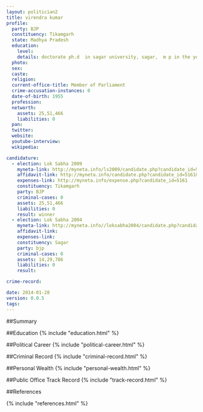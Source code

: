 ```yaml
---
layout: politician2
title: virendra kumar
profile: 
  party: BJP
  constituency: Tikamgarh
  state: Madhya Pradesh
  education: 
    level: 
    details: doctorate ph.d  in sagar university, sagar,  m p in the year 2007
  photo: 
  sex: 
  caste: 
  religion: 
  current-office-title: Member of Parliament
  crime-accusation-instances: 0
  date-of-birth: 1955
  profession: 
  networth: 
    assets: 25,51,466
    liabilities: 0
  pan: 
  twitter: 
  website: 
  youtube-interview: 
  wikipedia: 

candidature: 
  - election: Lok Sabha 2009
    myneta-link: http://myneta.info/ls2009/candidate.php?candidate_id=5161
    affidavit-link: http://myneta.info/candidate.php?candidate_id=5161&scan=original
    expenses-link: http://myneta.info/expense.php?candidate_id=5161
    constituency: Tikamgarh 
    party: BJP
    criminal-cases: 0
    assets: 25,51,466
    liabilities: 0
    result: winner 
  - election: Lok Sabha 2004
    myneta-link: http://myneta.info//loksabha2004/candidate.php?candidate_id=2216
    affidavit-link: 
    expenses-link: 
    constituency: Sagar 
    party: bjp
    criminal-cases: 0
    assets: 14,29,786
    liabilities: 0
    result:  

crime-record: 

date: 2014-01-28
version: 0.0.5
tags: 
---
```

##Summary


##Education
{% include "education.html" %}


##Political Career
{% include "political-career.html" %}


##Criminal Record
{% include "criminal-record.html" %}


##Personal Wealth
{% include "personal-wealth.html" %}


##Public Office Track Record
{% include "track-record.html" %}


##References


{% include "references.html" %}